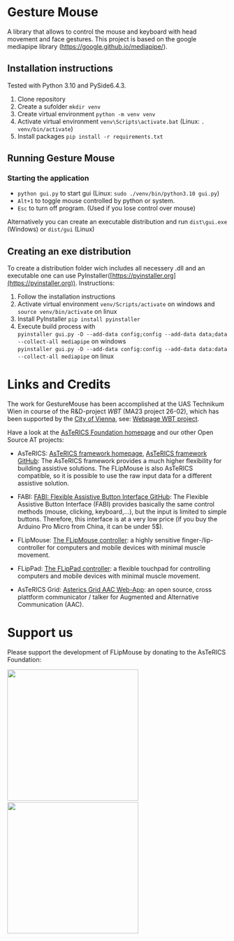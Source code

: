 # Gesture Mouse

A library that allows to control the mouse and keyboard with head movement and face gestures. This project is based on the 
google mediapipe library (https://google.github.io/mediapipe/).

## Installation instructions
Tested with Python 3.10 and PySide6.4.3. 
1. Clone repository
2. Create a sufolder `mkdir venv`
3. Create virtual environment  `python -m venv venv`
4. Activate virtual environment `venv\Scripts\activate.bat` (Linux: `. venv/bin/activate`)
5. Install packages `pip install -r requirements.txt`

## Running Gesture Mouse
### Starting the application
- `python gui.py` to start gui (Linux: `sudo ./venv/bin/python3.10 gui.py`) 
- `Alt+1` to toggle mouse controlled by python or system.
- `Esc` to turn off program. (Used if you lose control over mouse)

Alternatively you can create an executable distribution and run `dist\gui.exe` (Windows) or `dist/gui` (Linux)

## Creating an exe distribution
To create a distribution folder wich includes all necessery .dll and an executable one can use PyInstaller([https://pyinstaller.org](https://pyinstaller.org)). 
Instructions:
1. Follow the installation instructions
2. Activate virtual environment `venv/Scripts/activate` on windows and `source venv/bin/activate` on linux
3. Install PyInstaller `pip install pyinstaller`
4. Execute build process with  
`pyinstaller gui.py -D --add-data config;config --add-data data;data --collect-all mediapipe` on windows  
`pyinstaller gui.py -D --add-data config:config --add-data data:data --collect-all mediapipe` on linux 



# Links and Credits

The work for GestureMouse has been accomplished at the UAS Technikum Wien in course of the R&D-project *WBT* (MA23 project 26-02), which has been supported by the [City of Vienna](https://www.wien.gv.at/kontakte/ma23/index.html),
see: [Webpage WBT project](https://wbt.wien).


Have a look at the [AsTeRICS Foundation homepage](https://www.asterics-foundation.org) and our other Open Source AT projects:

* AsTeRICS: [AsTeRICS framework homepage](http://www.asterics.eu), [AsTeRICS framework GitHub](https://github.com/asterics/AsTeRICS): The AsTeRICS framework provides a much higher flexibility for building assistive solutions. 
The FLipMouse is also AsTeRICS compatible, so it is possible to use the raw input data for a different assistive solution.

* FABI: [FABI: Flexible Assistive Button Interface GitHub](https://github.com/asterics/FABI): The Flexible Assistive Button Interface (FABI) provides basically the same control methods (mouse, clicking, keyboard,...), but the input
is limited to simple buttons. Therefore, this interface is at a very low price (if you buy the Arduino Pro Micro from China, it can be under 5$).

* FLipMouse: [The FLipMouse controller](https://github.com/asterics/FLipMouse): a highly sensitive finger-/lip-controller for computers and mobile devices with minimal muscle movement.

* FLipPad: [The FLipPad controller](https://github.com/asterics/FLipPad): a flexible touchpad for controlling computers and mobile devices with minimal muscle movement.

* AsTeRICS Grid: [Asterics Grid AAC Web-App](https://grid.asterics.eu): an open source, cross plattform communicator / talker for Augmented and Alternative Communication (AAC).



# Support us
Please support the development of FLipMouse by donating to the AsTeRICS Foundation:

<div>
<a title="Donate with PayPal" href="https://www.paypal.com/donate/?hosted_button_id=38AJJNS427MJ2" target="_blank" style="margin-right:3em">
<img src="https://github.com/asterics/AsTeRICS-Grid/raw/master/app/img/donate-paypal.png" width=300/></a>
<span>&nbsp;&nbsp;&nbsp;</span>
<a title="Donate at opencollective.com" href="https://opencollective.com/asterics-foundation" target="_blank">
<img src="https://github.com/asterics/AsTeRICS-Grid/raw/master/app/img/donate-open-collective.png" width=300/></a>
</div>

